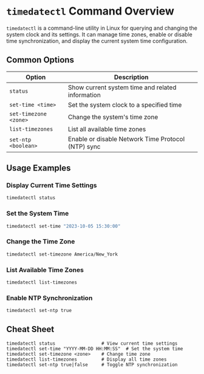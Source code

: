 # `timedatectl` Command Overview

`timedatectl` is a command-line utility in Linux for querying and changing the system clock and its settings. It can manage time zones, enable or disable time synchronization, and display the current system time configuration.

## Common Options

| Option                     | Description                                         |
|----------------------------|-----------------------------------------------------|
| `status`                   | Show current system time and related information    |
| `set-time <time>`          | Set the system clock to a specified time            |
| `set-timezone <zone>`      | Change the system's time zone                       |
| `list-timezones`           | List all available time zones                       |
| `set-ntp <boolean>`        | Enable or disable Network Time Protocol (NTP) sync   |

## Usage Examples

### Display Current Time Settings

```bash
timedatectl status
```

### Set the System Time

```bash
timedatectl set-time "2023-10-05 15:30:00"
```

### Change the Time Zone

```bash
timedatectl set-timezone America/New_York
```

### List Available Time Zones

```bash
timedatectl list-timezones
```

### Enable NTP Synchronization

```bash
timedatectl set-ntp true
```

## Cheat Sheet

```plaintext
timedatectl status                 # View current time settings
timedatectl set-time "YYYY-MM-DD HH:MM:SS"  # Set the system time
timedatectl set-timezone <zone>    # Change time zone
timedatectl list-timezones         # Display all time zones
timedatectl set-ntp true|false     # Toggle NTP synchronization
```
